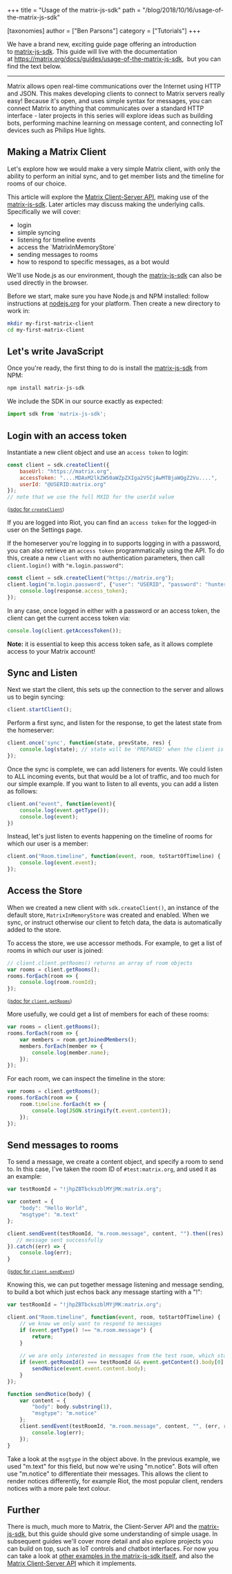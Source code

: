 +++
title = "Usage of the matrix-js-sdk"
path = "/blog/2018/10/16/usage-of-the-matrix-js-sdk"

[taxonomies]
author = ["Ben Parsons"]
category = ["Tutorials"]
+++

We have a brand new, exciting guide page offering an introduction to <a href="https://github.com/matrix-org/matrix-js-sdk">matrix-js-sdk</a>. This guide will live with the documentation at <a href="/docs/guides/usage-of-the-matrix-js-sdk">https://matrix.org/docs/guides/usage-of-the-matrix-js-sdk</a>,  but you can find the text below.

<hr />

Matrix allows open real-time communications over the Internet using HTTP and JSON. This makes developing clients to connect to Matrix servers really easy! Because it's open, and uses simple syntax for messages, you can connect Matrix to anything that communicates over a standard HTTP interface - later projects in this series will explore ideas such as building bots, performing machine learning on message content, and connecting IoT devices such as Philips Hue lights.

## Making a Matrix Client

Let's explore how we would make a very simple Matrix client, with only the ability to perform an initial sync, and to get member lists and the timeline for rooms of our choice.

This article will explore the <a href="/docs/spec/client_server/latest.html">Matrix Client-Server API</a>, making use of the <a href="https://github.com/matrix-org/matrix-js-sdk/">matrix-js-sdk</a>. Later articles may discuss making the underlying calls. Specifically we will cover:
<ul>
 	<li>login</li>
 	<li>simple syncing</li>
 	<li>listening for timeline events</li>
 	<li>access the `MatrixInMemoryStore`</li>
 	<li>sending messages to rooms</li>
 	<li>how to respond to specific messages, as a bot would</li>
</ul>
We'll use Node.js as our environment, though the <a href="https://github.com/matrix-org/matrix-js-sdk/">matrix-js-sdk</a> can also be used directly in the browser.

Before we start, make sure you have Node.js and NPM installed: follow instructions at <a href="https://nodejs.org/">nodejs.org</a> for your platform. Then create a new directory to work in:

```sh
mkdir my-first-matrix-client
cd my-first-matrix-client
```

## Let's write JavaScript

Once you're ready, the first thing to do is install the <a href="https://github.com/matrix-org/matrix-js-sdk/">matrix-js-sdk</a> from NPM:

```sh
npm install matrix-js-sdk
```

We include the SDK in our source exactly as expected:

```js
import sdk from 'matrix-js-sdk';
```

## Login with an access token

Instantiate a new client object and use an `access token` to login:

```js
const client = sdk.createClient({
    baseUrl: "https://matrix.org",
    accessToken: "....MDAxM2lkZW50aWZpZXIga2V5CjAwMTBjaWQgZ2Vu....",
    userId: "@USERID:matrix.org"
});
// note that we use the full MXID for the userId value
```

<small>(<a href="http://matrix-org.github.io/matrix-js-sdk/0.11.1/global.html#createClient">jsdoc for `createClient`</a>)</small>

If you are logged into Riot, you can find an `access token` for the logged-in user on the Settings page.

If the homeserver you're logging in to supports logging in with a password, you can also retrieve an `access token` programmatically using the API. To do this, create a new `client` with no authentication parameters, then call `client.login()` with `"m.login.password"`:

```js
const client = sdk.createClient("https://matrix.org");
client.login("m.login.password", {"user": "USERID", "password": "hunter2"}).then((response) => {
    console.log(response.access_token);
});
```

In any case, once logged in either with a password or an access token, the client can get the current access token via:

```js
console.log(client.getAccessToken());
```

<strong>Note:</strong> it is essential to keep this access token safe, as it allows complete access to your Matrix account!

## Sync and Listen

Next we start the client, this sets up the connection to the server and allows us to begin syncing:

```js
client.startClient();
```

Perform a first sync, and listen for the response, to get the latest state from the homeserver:

```js
client.once('sync', function(state, prevState, res) {
    console.log(state); // state will be 'PREPARED' when the client is ready to use
});
```

Once the sync is complete, we can add listeners for events. We could listen to ALL incoming events, but that would be a lot of traffic, and too much for our simple example. If you want to listen to all events, you can add a listen as follows:

```js
client.on("event", function(event){
    console.log(event.getType());
    console.log(event);
})
```

Instead, let's just listen to events happening on the timeline of rooms for which our user is a member:

```js
client.on("Room.timeline", function(event, room, toStartOfTimeline) {
    console.log(event.event);
});
```

## Access the Store

When we created a new client with `sdk.createClient()`, an instance of the default store, `MatrixInMemoryStore` was created and enabled. When we sync, or instruct otherwise our client to fetch data, the data is automatically added to the store.

To access the store, we use accessor methods. For example, to get a list of rooms in which our user is joined:

```js
// client.client.getRooms() returns an array of room objects
var rooms = client.getRooms();
rooms.forEach(room => {
    console.log(room.roomId);
});
```

<small>(<a href="http://matrix-org.github.io/matrix-js-sdk/0.11.1/module-client-MatrixClient.html#getRooms">jsdoc for `client.getRooms`</a>)</small>

More usefully, we could get a list of members for each of these rooms:

```js
var rooms = client.getRooms();
rooms.forEach(room => {
    var members = room.getJoinedMembers();
    members.forEach(member => {
        console.log(member.name);
    });
});
```

For each room, we can inspect the timeline in the store:

```js
var rooms = client.getRooms();
rooms.forEach(room => {
    room.timeline.forEach(t => {
        console.log(JSON.stringify(t.event.content));
    });
});
```

## Send messages to rooms

To send a message, we create a content object, and specify a room to send to. In this case, I've taken the room ID of `#test:matrix.org`, and used it as an example:

```js
var testRoomId = "!jhpZBTbckszblMYjMK:matrix.org";

var content = {
    "body": "Hello World",
    "msgtype": "m.text"
};

client.sendEvent(testRoomId, "m.room.message", content, "").then((res) => {
   // message sent successfully
}).catch((err) => {
    console.log(err);
}
```

<small>(<a href="http://matrix-org.github.io/matrix-js-sdk/0.11.1/module-client-MatrixClient.html#sendEvent">jsdoc for `client.sendEvent`</a>)</small>

Knowing this, we can put together message listening and message sending, to build a bot which just echos back any message starting with a "!":

```js
var testRoomId = "!jhpZBTbckszblMYjMK:matrix.org";

client.on("Room.timeline", function(event, room, toStartOfTimeline) {
    // we know we only want to respond to messages
    if (event.getType() !== "m.room.message") {
        return;
    }
 
    // we are only interested in messages from the test room, which start with "!"
    if (event.getRoomId() === testRoomId && event.getContent().body[0] === '!') {
        sendNotice(event.event.content.body);
    }
});

function sendNotice(body) {
    var content = {
        "body": body.substring(1),
        "msgtype": "m.notice"
    };
    client.sendEvent(testRoomId, "m.room.message", content, "", (err, res) => {
        console.log(err);
    });
}
```

Take a look at the `msgtype` in the object above. In the previous example, we used "m.text" for this field, but now we're using "m.notice". Bots will often use "m.notice" to differentiate their messages. This allows the client to render notices differently, for example Riot, the most popular client, renders notices with a more pale text colour.

## Further

There is much, much more to Matrix, the Client-Server API and the <a href="https://github.com/matrix-org/matrix-js-sdk/">matrix-js-sdk</a>, but this guide should give some understanding of simple usage. In subsequent guides we'll cover more detail and also explore projects you can build on top, such as IoT controls and chatbot interfaces. For now you can take a look at <a href="https://github.com/matrix-org/matrix-js-sdk/tree/master/examples">other examples in the matrix-js-sdk itself</a>, and also the <a href="/docs/spec/client_server/latest.html">Matrix Client-Server API</a> which it implements.

